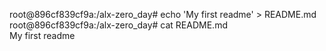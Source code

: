 root@896cf839cf9a:/alx-zero_day# echo 'My first readme' > README.md                                                                 
root@896cf839cf9a:/alx-zero_day# cat README.md                                                                                      
My first readme                                        
